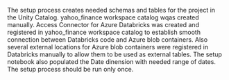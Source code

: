 The setup process creates needed schemas and tables for the project in the Unity Catalog. yahoo_finance workspace catalog wqas created manually. Access Connector for Azure Databricks was created and registered in yahoo_finance workspace catalog to establish smooth connection between Databricks code and Azure blob containers. Also several external locations for Azure blob containers were registered in Databricks manually to allow them to be used as external tables. The setup notebook also populated the Date dinension with needed range of dates. The setup process should be run only once.